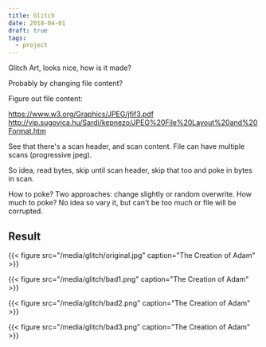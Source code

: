 ```yaml
---
title: Glitch
date: 2018-04-01
draft: true
tags:
  - project
---
```


Glitch Art, looks nice, how is it made?

Probably by changing file content?

Figure out file content:

https://www.w3.org/Graphics/JPEG/jfif3.pdf
http://vip.sugovica.hu/Sardi/kepnezo/JPEG%20File%20Layout%20and%20Format.htm

See that there's a scan header, and scan content. File can have multiple scans (progressive jpeg).

So idea, read bytes, skip until scan header, skip that too and poke in bytes in scan.

How to poke? Two approaches: change slightly or random overwrite.
How much to poke? No idea so vary it, but can't be too much or file will be corrupted.

## Result

{{< figure src="/media/glitch/original.jpg" caption="The Creation of Adam" >}}

{{< figure src="/media/glitch/bad1.png" caption="The Creation of Adam" >}}

{{< figure src="/media/glitch/bad2.png" caption="The Creation of Adam" >}}

{{< figure src="/media/glitch/bad3.png" caption="The Creation of Adam" >}}

